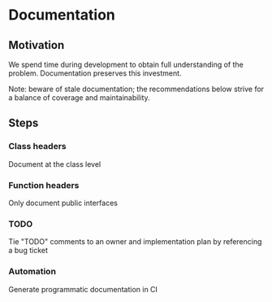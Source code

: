 # Documentation

## Motivation

We spend time during development to obtain full understanding of the problem. Documentation preserves this investment.

Note: beware of stale documentation; the recommendations below strive for a balance of coverage and maintainability.

## Steps

### Class headers

Document at the class level

### Function headers

Only document public interfaces

### TODO

Tie "TODO" comments to an owner and implementation plan by referencing a bug ticket

### Automation

Generate programmatic documentation in CI